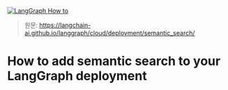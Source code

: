 [![LangGraph How to](https://img.shields.io/badge/LangGraph-How_to-yellow?logo=langgraph)](https://langchain-ai.github.io/langgraph/how-tos/)


> 원문: https://langchain-ai.github.io/langgraph/cloud/deployment/semantic_search/


# How to add semantic search to your LangGraph deployment

